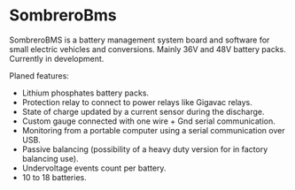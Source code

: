 # SombreroBms

SombreroBMS is a battery management system board and software for small electric vehicles and conversions. Mainly 36V and 48V battery packs.
Currently in development.

Planed features:

- Lithium phosphates battery packs.
- Protection relay to connect to power relays like Gigavac relays.
- State of charge updated by a current sensor during the discharge.
- Custom gauge connected with one wire + Gnd serial communication.
- Monitoring from a portable computer using a serial communication over USB.
- Passive balancing (possibility of a heavy duty version for in factory balancing use).
- Undervoltage events count per battery.
- 10 to 18 batteries.

